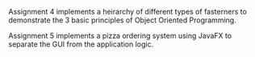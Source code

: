 Assignment 4 implements a heirarchy of different types of fasterners to demonstrate the 3 basic principles of Object Oriented Programming.

Assignment 5 implements a pizza ordering system using JavaFX to separate the GUI from the application logic.

